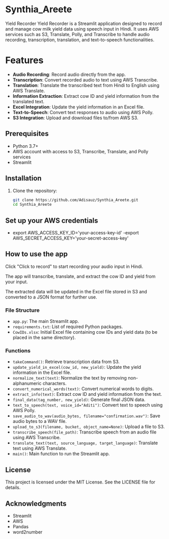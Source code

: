 # Synthia_Areete
Yield Recorder
Yield Recorder is a Streamlit application designed to record and manage cow milk yield data using speech input in Hindi. It uses AWS services such as S3, Translate, Polly, and Transcribe to handle audio recording, transcription, translation, and text-to-speech functionalities.

# Features

- **Audio Recording**: Record audio directly from the app.
- **Transcription**: Convert recorded audio to text using AWS Transcribe.
- **Translation**: Translate the transcribed text from Hindi to English using AWS Translate.
- **Information Extraction**: Extract cow ID and yield information from the translated text.
- **Excel Integration**: Update the yield information in an Excel file.
- **Text-to-Speech**: Convert text responses to audio using AWS Polly.
- **S3 Integration**: Upload and download files to/from AWS S3.

## Prerequisites

- Python 3.7+
- AWS account with access to S3, Transcribe, Translate, and Polly services
- Streamlit

## Installation

1. Clone the repository:
   ```bash
   git clone https://github.com/Adisauz/Synthia_Areete.git
   cd Synthia_Areete 
## Set up your AWS credentials
- export AWS_ACCESS_KEY_ID='your-access-key-id'
 -export AWS_SECRET_ACCESS_KEY='your-secret-access-key'

## How to use the app
Click "Click to record" to start recording your audio input in Hindi.

The app will transcribe, translate, and extract the cow ID and yield from your input.

The extracted data will be updated in the Excel file stored in S3 and converted to a JSON format for further use.

### File Structure
- `app.py`: The main Streamlit app.
- `requirements.txt`: List of required Python packages.
- `CowIDs.xlsx`: Initial Excel file containing cow IDs and yield data (to be placed in the same directory).

### Functions

- `takeCommand()`: Retrieve transcription data from S3.
- `update_yield_in_excel(cow_id, new_yield)`: Update the yield information in the Excel file.
- `normalize_text(text)`: Normalize the text by removing non-alphanumeric characters.
- `convert_numerical_words(text)`: Convert numerical words to digits.
- `extract_info(text)`: Extract cow ID and yield information from the text.
- `final_data(tag_number, new_yield)`: Generate final JSON data.
- `text_to_speech(text, voice_id="Aditi")`: Convert text to speech using AWS Polly.
- `save_audio_to_wav(audio_bytes, filename="confirmation.wav")`: Save audio bytes to a WAV file.
- `upload_to_s3(filename, bucket, object_name=None)`: Upload a file to S3.
- `transcribe_speech(file_path)`: Transcribe speech from an audio file using AWS Transcribe.
- `translate_text(text, source_language, target_language)`: Translate text using AWS Translate.
- `main()`: Main function to run the Streamlit app.


## License
   This project is licensed under the MIT License. See the LICENSE file for details.

## Acknowledgments
- Streamlit
- AWS
- Pandas
- word2number

